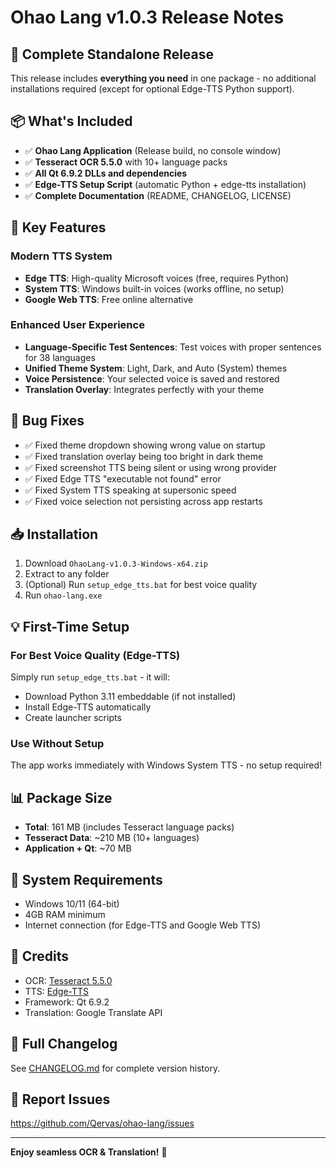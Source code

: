 # Ohao Lang v1.0.3 Release Notes

## 🎉 Complete Standalone Release

This release includes **everything you need** in one package - no additional installations required (except for optional Edge-TTS Python support).

## 📦 What's Included

- ✅ **Ohao Lang Application** (Release build, no console window)
- ✅ **Tesseract OCR 5.5.0** with 10+ language packs
- ✅ **All Qt 6.9.2 DLLs and dependencies**
- ✅ **Edge-TTS Setup Script** (automatic Python + edge-tts installation)
- ✅ **Complete Documentation** (README, CHANGELOG, LICENSE)

## 🚀 Key Features

### Modern TTS System
- **Edge TTS**: High-quality Microsoft voices (free, requires Python)
- **System TTS**: Windows built-in voices (works offline, no setup)
- **Google Web TTS**: Free online alternative

### Enhanced User Experience
- **Language-Specific Test Sentences**: Test voices with proper sentences for 38 languages
- **Unified Theme System**: Light, Dark, and Auto (System) themes
- **Voice Persistence**: Your selected voice is saved and restored
- **Translation Overlay**: Integrates perfectly with your theme

## 🐛 Bug Fixes

- ✅ Fixed theme dropdown showing wrong value on startup
- ✅ Fixed translation overlay being too bright in dark theme
- ✅ Fixed screenshot TTS being silent or using wrong provider
- ✅ Fixed Edge TTS "executable not found" error
- ✅ Fixed System TTS speaking at supersonic speed
- ✅ Fixed voice selection not persisting across app restarts

## 📥 Installation

1. Download `OhaoLang-v1.0.3-Windows-x64.zip`
2. Extract to any folder
3. (Optional) Run `setup_edge_tts.bat` for best voice quality
4. Run `ohao-lang.exe`

## 💡 First-Time Setup

### For Best Voice Quality (Edge-TTS)
Simply run `setup_edge_tts.bat` - it will:
- Download Python 3.11 embeddable (if not installed)
- Install Edge-TTS automatically
- Create launcher scripts

### Use Without Setup
The app works immediately with Windows System TTS - no setup required!

## 📊 Package Size

- **Total**: 161 MB (includes Tesseract language packs)
- **Tesseract Data**: ~210 MB (10+ languages)
- **Application + Qt**: ~70 MB

## 🔧 System Requirements

- Windows 10/11 (64-bit)
- 4GB RAM minimum
- Internet connection (for Edge-TTS and Google Web TTS)

## 🙏 Credits

- OCR: [Tesseract 5.5.0](https://github.com/tesseract-ocr/tesseract)
- TTS: [Edge-TTS](https://github.com/rany2/edge-tts)
- Framework: Qt 6.9.2
- Translation: Google Translate API

## 📝 Full Changelog

See [CHANGELOG.md](CHANGELOG.md) for complete version history.

## 🐛 Report Issues

https://github.com/Qervas/ohao-lang/issues

---

**Enjoy seamless OCR & Translation!** 🎯
